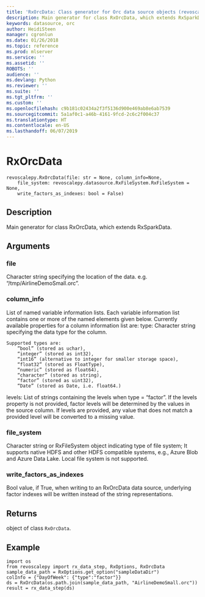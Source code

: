 ```yaml
---
title: 'RxOrcData: Class generator for Orc data source objects (revoscalepy)'
description: Main generator for class RxOrcData, which extends RxSparkData.
keywords: datasource, orc
author: HeidiSteen
manager: cgronlun
ms.date: 01/26/2018
ms.topic: reference
ms.prod: mlserver
ms.service: ''
ms.assetid: ''
ROBOTS: ''
audience: ''
ms.devlang: Python
ms.reviewer: ''
ms.suite: ''
ms.tgt_pltfrm: ''
ms.custom: ''
ms.openlocfilehash: c9b181c02434a2f3f5136d900e469ab8e6ab7539
ms.sourcegitcommit: 5a1af0c1-a46b-4161-9fcd-2c6c2f004c37
ms.translationtype: HT
ms.contentlocale: en-US
ms.lasthandoff: 06/07/2019
---
```

# <a name="rxorcdata"></a>RxOrcData


 



```
revoscalepy.RxOrcData(file: str = None, column_info=None,
    file_system: revoscalepy.datasource.RxFileSystem.RxFileSystem = None,
    write_factors_as_indexes: bool = False)
```





## <a name="description"></a>Description

Main generator for class RxOrcData, which extends RxSparkData.


## <a name="arguments"></a>Arguments


### <a name="file"></a>file

Character string specifying the location of the data. e.g. “/tmp/AirlineDemoSmall.orc”.


### <a name="columninfo"></a>column_info

List of named variable information lists. Each variable information list contains one or more of the named elements given below.
Currently available properties for a column information list are: type: Character string specifying the data type for the column.

    Supported types are:
        ”bool” (stored as uchar),
        “integer” (stored as int32),
        “int16” (alternative to integer for smaller storage space),
        “float32” (stored as FloatType),
        “numeric” (stored as float64),
        “character” (stored as string),
        “factor” (stored as uint32),
        “Date” (stored as Date, i.e. float64.)

levels: List of strings containing the levels when type = “factor”. If the levels property is not provided, factor levels will be determined by the values in the source column. If levels are provided, any value that does not match a provided level will be converted to a missing value.


### <a name="filesystem"></a>file_system

Character string or RxFileSystem object indicating type of file system; It supports native HDFS and other HDFS compatible systems, e.g., Azure Blob and Azure Data Lake. Local file system is not supported.


### <a name="writefactorsasindexes"></a>write_factors_as_indexes

Bool value, if True, when writing to an RxOrcData data source, underlying factor indexes will be written instead of the string representations.


## <a name="returns"></a>Returns

object of class `RxOrcData`.


## <a name="example"></a>Example



```
import os
from revoscalepy import rx_data_step, RxOptions, RxOrcData
sample_data_path = RxOptions.get_option("sampleDataDir")
colInfo = {"DayOfWeek": {"type":"factor"}}
ds = RxOrcData(os.path.join(sample_data_path, "AirlineDemoSmall.orc"))
result = rx_data_step(ds)
```

